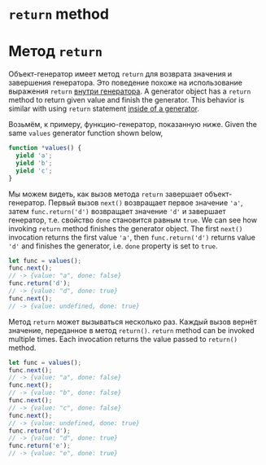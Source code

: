 # `return` method
# Метод `return`

Объект-генератор имеет метод `return` для возврата значения и завершения генератора. Это поведение похоже на использование  выражения `return` [внутри генератора](#return-in-generators).
A generator object  has a `return` method to return given value and finish the generator. This behavior is similar with using `return` statement [inside of a generator](#return-in-generators).

Возьмём, к примеру, функцию-генератор, показанную ниже.
Given the same `values` generator function shown below,

```js
function *values() {
  yield 'a';
  yield 'b';
  yield 'c';
}
```

Мы можем видеть, как вызов метода `return` завершает объект-генератор. Первый вызов `next()` возвращает первое значение `'a'`, затем `func.return('d')` возвращает значение `'d'` и завершает генератор, т.е. свойство `done` становится равным `true`.
We can see how invoking `return` method finishes the generator object. The first `next()` invocation returns the first value `'a'`, then `func.return('d')` returns value `'d'` and finishes the generator, i.e. `done` property is set to `true`.

```js
let func = values();
func.next();
// -> {value: "a", done: false}
func.return('d');
// -> {value: "d", done: true}
func.next();
// -> {value: undefined, done: true}
```

Метод `return` может вызываться несколько раз. Каждый вызов вернёт значение, переданное в метод `return()`.
`return` method can be invoked multiple times. Each invocation returns the value passed to `return()` method.

```js
let func = values();
func.next();
// -> {value: "a", done: false}
func.next();
// -> {value: "b", done: false}
func.next();
// -> {value: "c", done: false}
func.next();
// -> {value: undefined, done: true}
func.return('d');
// -> {value: "d", done: true}
func.return('e');
// -> {value: "e", done: true}
```
